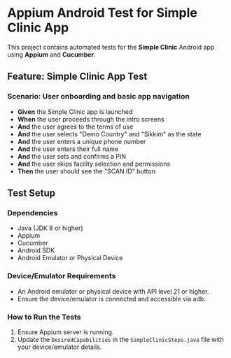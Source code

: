 # Appium Android Test for Simple Clinic App

This project contains automated tests for the **Simple Clinic** Android app using **Appium** and **Cucumber**.

## Feature: Simple Clinic App Test

### Scenario: User onboarding and basic app navigation
- **Given** the Simple Clinic app is launched
- **When** the user proceeds through the intro screens
- **And** the user agrees to the terms of use
- **And** the user selects "Demo Country" and "Sikkim" as the state
- **And** the user enters a unique phone number
- **And** the user enters their full name
- **And** the user sets and confirms a PIN
- **And** the user skips facility selection and permissions
- **Then** the user should see the "SCAN ID" button

## Test Setup

### Dependencies
- Java (JDK 8 or higher)
- Appium
- Cucumber
- Android SDK
- Android Emulator or Physical Device

### Device/Emulator Requirements
 - An Android emulator or physical device with API level 21 or higher.
 - Ensure the device/emulator is connected and accessible via adb.

### How to Run the Tests
1. Ensure Appium server is running.
2. Update the `DesiredCapabilities` in the `SimpleClinicSteps.java` file with your device/emulator details.

